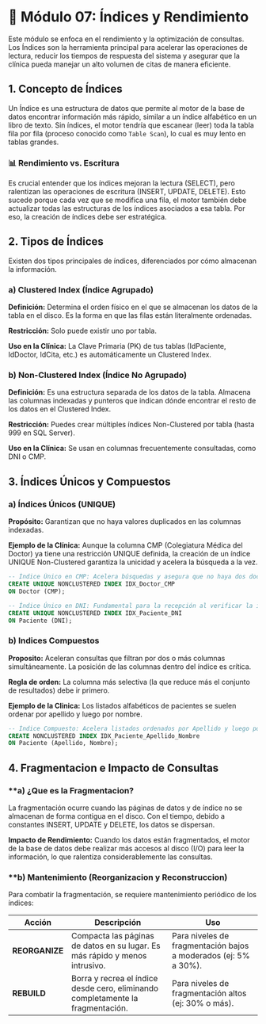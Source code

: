 # 📘 Módulo 07: Índices y Rendimiento

Este módulo se enfoca en el rendimiento y la optimización de consultas. Los Índices son la herramienta principal para acelerar las operaciones de lectura, reducir los tiempos de respuesta del sistema y asegurar que la clínica pueda manejar un alto volumen de citas de manera eficiente.

## 1. Concepto de Índices

Un Índice es una estructura de datos que permite al motor de la base de datos encontrar información más rápido, similar a un índice alfabético en un libro de texto. Sin índices, el motor tendría que escanear (leer) toda la tabla fila por fila (proceso conocido como `Table Scan`), lo cual es muy lento en tablas grandes.

### **📊 Rendimiento vs. Escritura**
Es crucial entender que los índices mejoran la lectura (SELECT), pero ralentizan las operaciones de escritura (INSERT, UPDATE, DELETE). Esto sucede porque cada vez que se modifica una fila, el motor también debe actualizar todas las estructuras de los índices asociados a esa tabla. Por eso, la creación de índices debe ser estratégica.

## 2. Tipos de Índices

Existen dos tipos principales de índices, diferenciados por cómo almacenan la información.

### **a) Clustered Index (Índice Agrupado)**
**Definición:** Determina el orden físico en el que se almacenan los datos de la tabla en el disco. Es la forma en que las filas están literalmente ordenadas.

**Restricción:** Solo puede existir uno por tabla.

**Uso en la Clínica:** La Clave Primaria (PK) de tus tablas (IdPaciente, IdDoctor, IdCita, etc.) es automáticamente un Clustered Index.

### **b) Non-Clustered Index (Índice No Agrupado)**
**Definición:** Es una estructura separada de los datos de la tabla. Almacena las columnas indexadas y punteros que indican dónde encontrar el resto de los datos en el Clustered Index.

**Restricción:** Puedes crear múltiples índices Non-Clustered por tabla (hasta 999 en SQL Server).

**Uso en la Clínica:** Se usan en columnas frecuentemente consultadas, como DNI o CMP.

## 3. Índices Únicos y Compuestos

### **a) Índices Únicos (UNIQUE)**
**Propósito:** Garantizan que no haya valores duplicados en las columnas indexadas.

**Ejemplo de la Clínica:** Aunque la columna CMP (Colegiatura Médica del Doctor) ya tiene una restricción UNIQUE definida, la creación de un índice UNIQUE Non-Clustered garantiza la unicidad y acelera la búsqueda a la vez.

```sql
-- Índice Único en CMP: Acelera búsquedas y asegura que no haya dos doctores con el mismo CMP.
CREATE UNIQUE NONCLUSTERED INDEX IDX_Doctor_CMP
ON Doctor (CMP);

-- Índice Único en DNI: Fundamental para la recepción al verificar la identidad del paciente.
CREATE UNIQUE NONCLUSTERED INDEX IDX_Paciente_DNI
ON Paciente (DNI);
```

### **b) Indices Compuestos** 
**Proposito:** Aceleran consultas que filtran por dos o más columnas simultáneamente. La posición de las columnas dentro del índice es crítica.

**Regla de orden:** La columna más selectiva (la que reduce más el conjunto de resultados) debe ir primero.

**Ejemplo de la Clinica:** Los listados alfabéticos de pacientes se suelen ordenar por apellido y luego por nombre.

```sql
-- Índice Compuesto: Acelera listados ordenados por Apellido y luego por Nombre.
CREATE NONCLUSTERED INDEX IDX_Paciente_Apellido_Nombre
ON Paciente (Apellido, Nombre);
```


## 4. Fragmentacion e Impacto de Consultas 

### **a) ¿Que es la Fragmentacion? 
La fragmentación ocurre cuando las páginas de datos y de índice no se almacenan de forma contigua en el disco. Con el tiempo, debido a constantes INSERT, UPDATE y DELETE, los datos se dispersan.

**Impacto de Rendimiento:** Cuando los datos están fragmentados, el motor de la base de datos debe realizar más accesos al disco (I/O) para leer la información, lo que ralentiza considerablemente las consultas.

### **b) Mantenimiento (Reorganizacion y Reconstruccion)
Para combatir la fragmentación, se requiere mantenimiento periódico de los índices:

| **Acción**   | **Descripción**                                                                 | **Uso**                                                        |
|---------------|----------------------------------------------------------------------------------|----------------------------------------------------------------|
| **REORGANIZE** | Compacta las páginas de datos en su lugar. Es más rápido y menos intrusivo.     | Para niveles de fragmentación bajos a moderados (ej: 5% a 30%). |
| **REBUILD**    | Borra y recrea el índice desde cero, eliminando completamente la fragmentación. | Para niveles de fragmentación altos (ej: 30% o más).            |
